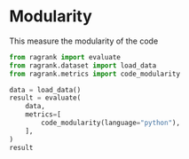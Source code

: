 # Modularity

This measure the modularity of the code

```python 
from ragrank import evaluate
from ragrank.dataset import load_data
from ragrank.metrics import code_modularity

data = load_data()
result = evaluate(
    data,
    metrics=[
        code_modularity(language="python"),
    ],
)
result
```